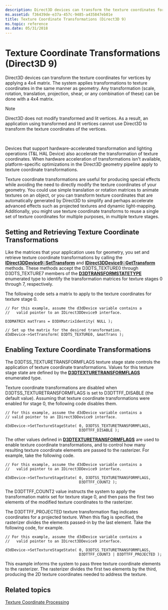 ```yaml
---
description: Direct3D devices can transform the texture coordinates for vertices by applying a 4x4 matrix.
ms.assetid: f36439de-e37a-457c-9485-a435847eb01e
title: Texture Coordinate Transformations (Direct3D 9)
ms.topic: reference
ms.date: 05/31/2018
---
```


# Texture Coordinate Transformations (Direct3D 9)

Direct3D devices can transform the texture coordinates for vertices by applying a 4x4 matrix. The system applies transformations to texture coordinates in the same manner as geometry. Any transformation (scale, rotation, translation, projection, shear, or any combination of these) can be done with a 4x4 matrix.

> [!Note]  
> Direct3D does not modify transformed and lit vertices. As a result, an application using transformed and lit vertices cannot use Direct3D to transform the texture coordinates of the vertices.

 

Devices that support hardware-accelerated transformation and lighting operations (T&L HAL Device) also accelerate the transformation of texture coordinates. When hardware acceleration of transformations isn't available, platform-specific optimizations in the Direct3D geometry pipeline apply to texture coordinate transformations.

Texture coordinate transformations are useful for producing special effects while avoiding the need to directly modify the texture coordinates of your geometry. You could use simple translation or rotation matrices to animate textures on an object, or you can transform texture coordinates that are automatically generated by Direct3D to simplify and perhaps accelerate advanced effects such as projected textures and dynamic light-mapping. Additionally, you might use texture coordinate transforms to reuse a single set of texture coordinates for multiple purposes, in multiple texture stages.

## Setting and Retrieving Texture Coordinate Transformations

Like the matrices that your application uses for geometry, you set and retrieve texture coordinate transformations by calling the [**IDirect3DDevice9::SetTransform**](/windows/desktop/api) and [**IDirect3DDevice9::GetTransform**](/windows/desktop/api) methods. These methods accept the D3DTS\_TEXTURE0 through D3DTS\_TEXTURE7 members of the [**D3DTRANSFORMSTATETYPE**](./d3dtransformstatetype.md) enumerated type to identify the transformation matrices for texture stages 0 through 7, respectively.

The following code sets a matrix to apply to the texture coordinates for texture stage 0.


```
// For this example, assume the d3dDevice variable contains a 
//   valid pointer to an IDirect3DDevice9 interface.

D3DMATRIX matTrans = D3DXMatrixIdentity( NULL );

// Set up the matrix for the desired transformation.
d3dDevice->SetTransform( D3DTS_TEXTURE0, &matTrans );
```



## Enabling Texture Coordinate Transformations

The D3DTSS\_TEXTURETRANSFORMFLAGS texture stage state controls the application of texture coordinate transformations. Values for this texture stage state are defined by the [**D3DTEXTURETRANSFORMFLAGS**](./d3dtexturetransformflags.md) enumerated type.

Texture coordinate transformations are disabled when D3DTSS\_TEXTURETRANSFORMFLAGS is set to D3DTTFF\_DISABLE (the default value). Assuming that texture coordinate transformations were enabled for stage 0, the following code disables them.


```
// For this example, assume the d3dDevice variable contains a 
// valid pointer to an IDirect3DDevice9 interface.

d3dDevice->SetTextureStageState( 0, D3DTSS_TEXTURETRANSFORMFLAGS, 
                                 D3DTTFF_DISABLE );
```



The other values defined in [**D3DTEXTURETRANSFORMFLAGS**](./d3dtexturetransformflags.md) are used to enable texture coordinate transformations, and to control how many resulting texture coordinate elements are passed to the rasterizer. For example, take the following code.


```
// For this example, assume the d3dDevice variable contains a 
//   valid pointer to an IDirect3DDevice9 interface.

d3dDevice->SetTextureStageState( 0, D3DTSS_TEXTURETRANSFORMFLAGS, 
                                 D3DTTFF_COUNT2 );
```



The D3DTTFF\_COUNT2 value instructs the system to apply the transformation matrix set for texture stage 0, and then pass the first two elements of the modified texture coordinates to the rasterizer.

The D3DTTFF\_PROJECTED texture transformation flag indicates coordinates for a projected texture. When this flag is specified, the rasterizer divides the elements passed-in by the last element. Take the following code, for example.


```
// For this example, assume the d3dDevice variable contains a 
//   valid pointer to an IDirect3DDevice9 interface.

d3dDevice->SetTextureStageState( 0, D3DTSS_TEXTURETRANSFORMFLAGS, 
                                 D3DTTFF_COUNT3 | D3DTTFF_PROJECTED );
```



This example informs the system to pass three texture coordinate elements to the rasterizer. The rasterizer divides the first two elements by the third, producing the 2D texture coordinates needed to address the texture.

## Related topics

<dl> <dt>

[Texture Coordinate Processing](texture-coordinate-processing.md)
</dt> </dl>

 

 
